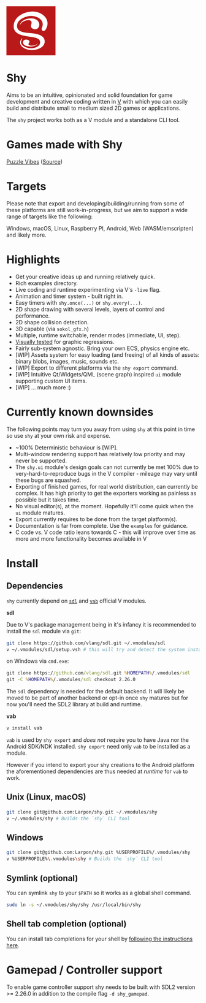 <img src="shy.svg" width="128"/>

# Shy

Aims to be an intuitive, opinionated and solid foundation for game development and
creative coding written in [V](https://vlang.io) with which you can easily build and distribute small
to medium sized 2D games or applications.

The `shy` project works both as a V module and a standalone CLI tool.

# Games made with Shy

[Puzzle Vibes](https://blackgrain.itch.io/puzzle-vibes) ([Source](https://github.com/larpon/puzzle_vibes))

# Targets

Please note that export and developing/building/running from some
of these platforms are still work-in-progress, but we aim to support
a wide range of targets like the following:

Windows, macOS, Linux, Raspberry PI, Android, Web (WASM/emscripten) and likely more.

# Highlights

* Get your creative ideas up and running relatively quick.
* Rich examples directory.
* Live coding and runtime experimenting via V's `-live` flag.
* Animation and timer system - built right in.
* Easy timers with `shy.once(...)` or `shy.every(...)`.
* 2D shape drawing with several levels, layers of control and performance.
* 2D shape collision detection.
* 3D capable (via `sokol_gfx.h`)
* Multiple, runtime switchable, render modes (immediate, UI, step).
* [Visually tested](https://github.com/larpon/shy/blob/master/.github/workflows/ci_visual_tests.yml) for graphic regressions.
* Fairly sub-system agnostic. Bring your own ECS, physics engine etc.
* [WIP] Assets system for easy loading (and freeing) of all kinds of assets: binary blobs, images,
music, sounds etc.
* [WIP] Export to different platforms via the `shy export` command.
* [WIP] Intuitive Qt/Widgets/QML (scene graph) inspired `ui` module
  supporting *custom* UI items.
* [WIP] ... much more :)

# Currently known downsides

The following points may turn you away from using `shy` at this point
in time so use `shy` at your own risk and expense.

* ~100% Deterministic behaviour is [WIP].
* Multi-window rendering support has relatively low priority and may never be supported.
* The `shy.ui` module's design goals can not currently be met 100% due to
  very-hard-to-reproduce bugs in the V compiler - mileage may vary until these bugs are squashed.
* Exporting of finished games, for real world distribution, can currently be complex.
  It has high priority to get the exporters working as painless as possible but it takes time.
* No visual editor(s), at the moment. Hopefully it'll come quick when the `ui` module matures.
* Export currently requires to be done from the target platform(s).
* Documentation is far from complete. Use the `examples` for guidance.
* C code vs. V code ratio leans towards C - this will improve over time as more and more
  functionality becomes available in V

# Install

## Dependencies

`shy` currently depend on [`sdl`](https://github.com/vlang/sdl.git) and [`vab`](https://github.com/vlang/vab.git) official V modules.

**sdl**

Due to V's package management being in it's infancy it is recommended to install
the `sdl` module via `git`:

```bash
git clone https://github.com/vlang/sdl.git ~/.vmodules/sdl
v ~/.vmodules/sdl/setup.vsh # this will try and detect the system installed version of SDL2
```
on Windows via `cmd.exe`:

```cmd
git clone https://github.com/vlang/sdl.git %HOMEPATH%/.vmodules/sdl
git -C %HOMEPATH%/.vmodules/sdl checkout 2.26.0
```

The `sdl` dependency is needed for the default backend. It will likely
be moved to be part of another backend or opt-in once `shy` matures
but for now you'll need the SDL2 library at build and runtime.

**vab**

```bash
v install vab
```

`vab` is used by `shy export` and *does not* require you to have Java nor
the Android SDK/NDK installed. `shy export` need only `vab` to be installed as a module.

However if you intend to export your shy creations to the Android platform the aforementioned
dependencies are thus needed at *runtime* for `vab` to work.

## Unix (Linux, macOS)
```bash
git clone git@github.com:Larpon/shy.git ~/.vmodules/shy
v ~/.vmodules/shy # Builds the `shy` CLI tool
```

## Windows
```bash
git clone git@github.com:Larpon/shy.git %USERPROFILE%/.vmodules/shy
v %USERPROFILE%\.vmodules\shy # Builds the `shy` CLI tool
```

## Symlink (optional)
You can symlink `shy` to your `$PATH` so it works as a global shell command.

```bash
sudo ln -s ~/.vmodules/shy/shy /usr/local/bin/shy
```

## Shell tab completion (optional)
You can install tab completions for your shell by [following the instructions
here](https://github.com/larpon/shy/blob/fb26741/cmd/complete.v#L11-L38).

# Gamepad / Controller support

To enable game controller support shy needs to be built with
SDL2 version >= 2.26.0 in addition to the compile flag `-d shy_gamepad`.

